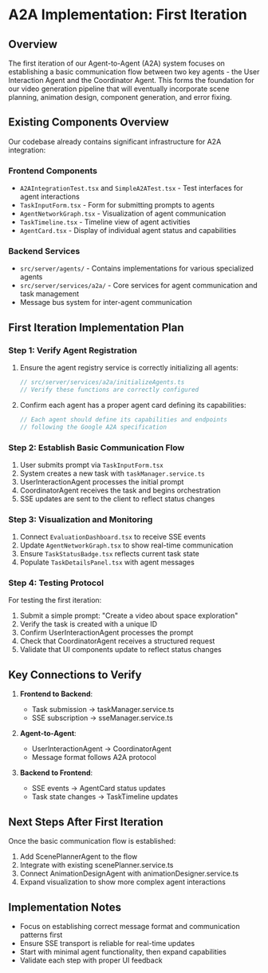 # A2A Implementation: First Iteration

## Overview

The first iteration of our Agent-to-Agent (A2A) system focuses on establishing a basic communication flow between two key agents - the User Interaction Agent and the Coordinator Agent. This forms the foundation for our video generation pipeline that will eventually incorporate scene planning, animation design, component generation, and error fixing.

## Existing Components Overview

Our codebase already contains significant infrastructure for A2A integration:

### Frontend Components
- `A2AIntegrationTest.tsx` and `SimpleA2ATest.tsx` - Test interfaces for agent interactions
- `TaskInputForm.tsx` - Form for submitting prompts to agents
- `AgentNetworkGraph.tsx` - Visualization of agent communication
- `TaskTimeline.tsx` - Timeline view of agent activities
- `AgentCard.tsx` - Display of individual agent status and capabilities

### Backend Services
- `src/server/agents/` - Contains implementations for various specialized agents
- `src/server/services/a2a/` - Core services for agent communication and task management
- Message bus system for inter-agent communication

## First Iteration Implementation Plan

### Step 1: Verify Agent Registration

1. Ensure the agent registry service is correctly initializing all agents:
   ```typescript
   // src/server/services/a2a/initializeAgents.ts
   // Verify these functions are correctly configured
   ```

2. Confirm each agent has a proper agent card defining its capabilities:
   ```typescript
   // Each agent should define its capabilities and endpoints
   // following the Google A2A specification
   ```

### Step 2: Establish Basic Communication Flow

1. User submits prompt via `TaskInputForm.tsx`
2. System creates a new task with `taskManager.service.ts`
3. UserInteractionAgent processes the initial prompt
4. CoordinatorAgent receives the task and begins orchestration
5. SSE updates are sent to the client to reflect status changes

### Step 3: Visualization and Monitoring

1. Connect `EvaluationDashboard.tsx` to receive SSE events
2. Update `AgentNetworkGraph.tsx` to show real-time communication
3. Ensure `TaskStatusBadge.tsx` reflects current task state
4. Populate `TaskDetailsPanel.tsx` with agent messages

### Step 4: Testing Protocol

For testing the first iteration:

1. Submit a simple prompt: "Create a video about space exploration"
2. Verify the task is created with a unique ID
3. Confirm UserInteractionAgent processes the prompt
4. Check that CoordinatorAgent receives a structured request
5. Validate that UI components update to reflect status changes

## Key Connections to Verify

1. **Frontend to Backend**:
   - Task submission → taskManager.service.ts
   - SSE subscription → sseManager.service.ts

2. **Agent-to-Agent**:
   - UserInteractionAgent → CoordinatorAgent
   - Message format follows A2A protocol

3. **Backend to Frontend**:
   - SSE events → AgentCard status updates
   - Task state changes → TaskTimeline updates

## Next Steps After First Iteration

Once the basic communication flow is established:

1. Add ScenePlannerAgent to the flow
2. Integrate with existing scenePlanner.service.ts
3. Connect AnimationDesignAgent with animationDesigner.service.ts
4. Expand visualization to show more complex agent interactions

## Implementation Notes

- Focus on establishing correct message format and communication patterns first
- Ensure SSE transport is reliable for real-time updates
- Start with minimal agent functionality, then expand capabilities
- Validate each step with proper UI feedback 